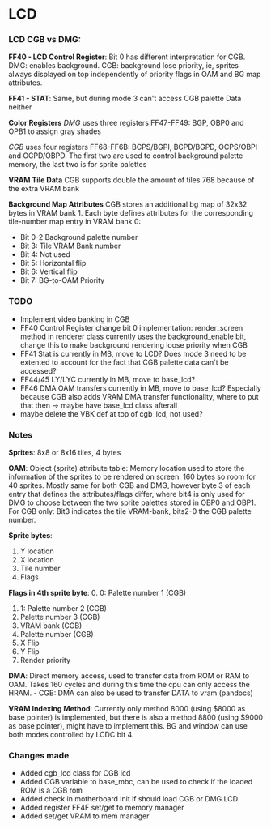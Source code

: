 # LCD 

### LCD CGB vs DMG:
**FF40 - LCD Control Register**:
Bit 0 has different interpretation for CGB. DMG: enables background. CGB: background lose priority, ie, sprites always displayed on top independently of priority flags in OAM and BG map attributes.

**FF41 - STAT**:
Same, but during mode 3 can't access CGB palette Data neither

**Color Registers**
*DMG* uses three registers FF47-FF49: BGP, OBP0 and OPB1 to assign gray shades

*CGB* uses four registers FF68-FF6B: BCPS/BGPI, BCPD/BGPD, OCPS/OBPI and OCPD/OBPD. The first two are used to control background palette memory, the last two is for sprite palettes

**VRAM Tile Data**
CGB supports double the amount of tiles 768 because of the extra VRAM bank

**Background Map Attributes**
CGB stores an additional bg map of 32x32 bytes in VRAM bank 1. Each byte defines attributes for the corresponding tile-number map entry in VRAM bank 0:
- Bit 0-2 Background palette number
- Bit 3: Tile VRAM Bank number
- Bit 4: Not used
- Bit 5: Horizontal flip
- Bit 6: Vertical flip
- Bit 7: BG-to-OAM Priority

### TODO
- Implement video banking in CGB
- FF40 Control Register change bit 0 implementation: render_screen method in renderer class currently uses the background_enable bit, change this to make background rendering loose priority when CGB 
- FF41 Stat is currently in MB, move to LCD? Does mode 3 need to be extented to account for the fact that CGB palette data can't be accessed?
- FF44/45 LY/LYC currently in MB, move to base_lcd?
- FF46 DMA OAM transfers currently in MB, move to base_lcd? Especially because CGB also adds VRAM DMA transfer functionality, where to put that then -> maybe have base_lcd class afterall
- maybe delete the VBK def at top of cgb_lcd, not used? 


### Notes
**Sprites**: 8x8 or 8x16 tiles, 4 bytes

**OAM**: Object (sprite) attribute table: Memory location used to store the information of the sprites to be rendered on screen. 160 bytes so room for 40 sprites. Mostly same for both CGB and DMG, however byte 3 of each entry that defines the attributes/flags differ, where bit4 is only used for DMG to choose between the two sprite palettes stored in OBP0 and OBP1. For CGB only: Bit3 indicates the tile VRAM-bank, bits2-0 the CGB palette number. 

**Sprite bytes**:
1. Y location
2. X location
3. Tile number
4. Flags

**Flags in 4th sprite byte**:
0. 0: Palette number 1 (CGB)
1. 1: Palette number 2 (CGB)
2. Palette number 3 (CGB)
3. VRAM bank (CGB)
4. Palette number (CGB)
5. X Flip
6. Y Flip
7. Render priority


**DMA**: Direct memory access, used to transfer data from ROM or RAM to OAM. Takes 160 cycles and during this time the cpu can only access the HRAM. 
    - CGB: DMA can also be used to transfer DATA to vram (pandocs)

**VRAM Indexing Method**: Currently only method 8000 (using $8000 as base pointer) is implemented, but there is also a method 8800 (using $9000 as base pointer), might have to implement this. BG and window can use both modes controlled by LCDC bit 4. 

### Changes made
- Added cgb_lcd class for CGB lcd
- Added CGB variable to base_mbc, can be used to check if the loaded ROM is a CGB rom
- Added check in motherboard init if should load CGB or DMG LCD
- Added register FF4F set/get to memory manager
- Added set/get VRAM to mem manager 


